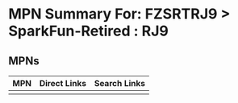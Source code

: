 



# MPN Summary For: FZSRTRJ9 > SparkFun-Retired : RJ9

## MPNs
  

|MPN|Direct Links|Search Links|
| :--- | :--- | :--- |
||||
